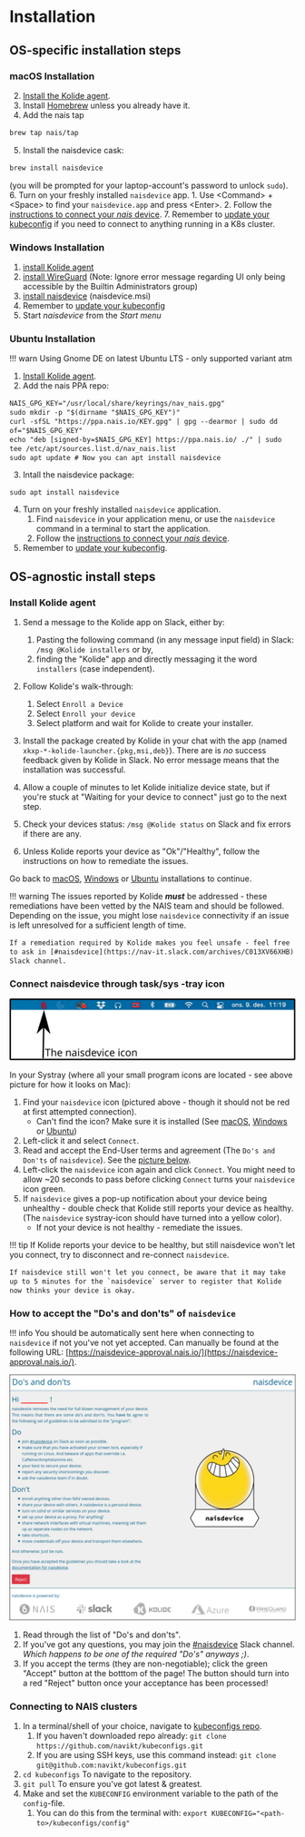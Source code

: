 # Installation

## OS-specific installation steps

### macOS Installation

2. [Install the Kolide agent](#install-kolide-agent).
3. Install [Homebrew](https://brew.sh/) unless you already have it.
4. Add the nais tap
```bash
brew tap nais/tap
```
5. Install the naisdevice cask: 
```bash
brew install naisdevice
``` 
(you will be prompted for your laptop-account's password to unlock `sudo`).
6. Turn on your freshly installed `naisdevice` app.
    1. Use &lt;Command&gt; + &lt;Space&gt; to find your `naisdevice.app` and press &lt;Enter&gt;.
    2. Follow the [instructions to connect your _nais_ device](#connect-naisdevice-through-tasksys-tray-icon).
7. Remember to [update your kubeconfig](#connecting-to-nais-clusters) if you need to connect to anything running in a K8s cluster.

### Windows Installation

1. [install Kolide agent](install.md#install-kolide-agent)
2. [install WireGuard](https://www.wireguard.com/install/) \(Note: Ignore error message regarding UI only being accessible by the Builtin Administrators group\)
3. [install naisdevice](https://github.com/nais/device/releases/latest) \(naisdevice.msi\)
4. Remember to [update your kubeconfig](install.md#connecting-to-nais-clusters)
5. Start _naisdevice_ from the _Start menu_ 

### Ubuntu Installation

!!! warn
    Using Gnome DE on latest Ubuntu LTS - only supported variant atm

1. [Install Kolide agent](install.md#install-kolide-agent).
2. Add the nais PPA repo:
``` 
NAIS_GPG_KEY="/usr/local/share/keyrings/nav_nais.gpg"
sudo mkdir -p "$(dirname "$NAIS_GPG_KEY")"
curl -sfSL "https://ppa.nais.io/KEY.gpg" | gpg --dearmor | sudo dd of="$NAIS_GPG_KEY"
echo "deb [signed-by=$NAIS_GPG_KEY] https://ppa.nais.io/ ./" | sudo tee /etc/apt/sources.list.d/nav_nais.list
sudo apt update # Now you can apt install naisdevice
```
3. Intall the naisdevice package:
```
sudo apt install naisdevice
```
4. Turn on your freshly installed `naisdevice` application.
    1. Find `naisdevice` in your application menu, or use the `naisdevice` command in a terminal to start the application.
    2. Follow the [instructions to connect your _nais_ device](#connect-naisdevice-through-tasksys-tray-icon).
5. Remember to [update your kubeconfig](install.md#connecting-to-nais-clusters).

## OS-agnostic install steps
###  Install Kolide agent

1. Send a message to the Kolide app on Slack, either by:
    1. Pasting the following command (in any message input field) in Slack: `/msg @Kolide installers` or by,
    2. finding the "Kolide" app and directly messaging it the word `installers` (case independent).
2. Follow Kolide's walk-through:

     1. Select `Enroll a Device`
     2. Select `Enroll your device`
     3. Select platform and wait for Kolide to create your installer.

3. Install the package created by Kolide in your chat with the app (named `xkxp-*-kolide-launcher.{pkg,msi,deb}`).
   There are is _no_ success feedback given by Kolide in Slack.
   No error message means that the installation was successful.
4. Allow a couple of minutes to let Kolide initialize device state, but if you're stuck at "Waiting for your device to connect" just go to the next step.
5. Check your devices status: `/msg @Kolide status` on Slack and fix errors if there are any.
6. Unless Kolide reports your device as "Ok"/"Healthy", follow the instructions on how to remediate the issues.

Go back to [macOS](#macos-installation), [Windows](#windows-installation) or [Ubuntu](#ubuntu-installation) installations to continue.

!!! warning
    The issues reported by Kolide _**must**_ be addressed - these remediations have been vetted by the NAIS team and should be followed.
    Depending on the issue, you might lose `naisdevice` connectivity if an issue is left unresolved for a sufficient length of time.

    If a remediation required by Kolide makes you feel unsafe - feel free to ask in [#naisdevice](https://nav-it.slack.com/archives/C013XV66XHB) Slack channel.

### Connect naisdevice through task/sys -tray icon

![A macOS systray exemplifying a red-colored `naisdevice` icon.](../assets/naisdevice-systray-icon.svg)

In your Systray (where all your small program icons are located - see above picture for how it looks on Mac):

1. Find your `naisdevice` icon (pictured above - though it should not be red at first attempted connection).
    - Can't find the icon? Make sure it is installed (See [macOS](#macos-installation), [Windows](#windows-installation) or [Ubuntu](#ubuntu-installation))
2. Left-click it and select `Connect`.
3. Read and accept the End-User terms and agreement (The `Do's and Don'ts` of `naisdevice`).
   See the [picture below](#how-to-accept-the-dos-and-donts-of-naisdevice).
4. Left-click the `naisdevice` icon again and click `Connect`.
   You might need to allow ~20 seconds to pass before clicking `Connect` turns your `naisdevice` icon green.
5. If `naisdevice` gives a pop-up notification about your device being unhealthy - double check that Kolide still reports your device as healthy.
   (The `naisdevice` systray-icon should have turned into a yellow color).
    - If not your device is not healthy - remediate the issues.

!!! tip
    If Kolide reports your device to be healthy, but still naisdevice won't let you connect, try to disconnect and re-connect `naisdevice`.

    If naisdevice still won't let you connect, be aware that it may take up to 5 minutes for the `naisdevice` server to register that Kolide now thinks your device is okay.

### How to accept the "Do's and don'ts" of `naisdevice`

!!! info
    You should be automatically sent here when connecting to `naisdevice` if not you've not yet accepted.
    Can manually be found at the following URL: [https://naisdevice-approval.nais.io/](https://naisdevice-approval.nais.io/).

![An example screenshot of the `naisdevice` Do's and Don'ts](../assets/naisdevice-dos-and-donts.svg)

1. Read through the list of "Do's and don'ts".
2. If you've got any questions, you may join the [#naisdevice](https://nav-it.slack.com/archives/C013XV66XHB) Slack channel.
   _Which happens to be one of the required "Do's" anyways ;)_.
3. If you accept the terms (they are non-negotiable); click the green "Accept" button at the botttom of the page!
   The button should turn into a red "Reject" button once your acceptance has been processed!

### Connecting to NAIS clusters

1. In a terminal/shell of your choice, navigate to [kubeconfigs repo](https://github.com/navikt/kubeconfigs).
    1. If you haven't downloaded repo already: `git clone https://github.com/navikt/kubeconfigs.git`
    2. If you are using SSH keys, use this command instead: `git clone git@github.com:navikt/kubeconfigs.git`
2. `cd kubeconfigs` To navigate to the repository. 
3. `git pull` To ensure you've got latest & greatest.
4. Make and set the `KUBECONFIG` environment variable to the path of the `config`-file.
    1. You can do this from the terminal with: `export KUBECONFIG="<path-to>/kubeconfigs/config"`
